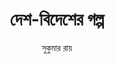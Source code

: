 ---
title: দেশ-বিদেশের গল্প
layout: toc
author: সুকুমার রায়
sidebar-image: ../assets/tuntuni_cover.jpg
collectionName: desh-bidesher-golpo

---